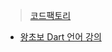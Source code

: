 
> [코드팩토리](https://www.youtube.com/c/코드팩토리)


- [왕초보 Dart 언어 강의](https://www.youtube.com/playlist?list=PLmEhRs1HB7REpPG4vejEgmQpLNCMC0XkB)

